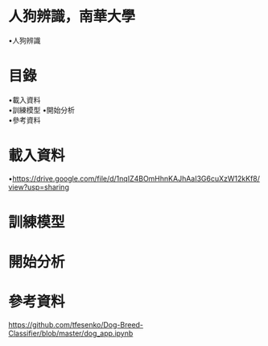 # 人狗辨識，南華大學
•人狗辨識  
# 目錄
•載入資料   
•訓練模型 
•開始分析  
•參考資料 
# 載入資料   
•https://drive.google.com/file/d/1nqIZ4BOmHhnKAJhAaI3G6cuXzW12kKf8/view?usp=sharing  
# 訓練模型
# 開始分析
# 參考資料  
https://github.com/tfesenko/Dog-Breed-Classifier/blob/master/dog_app.ipynb
